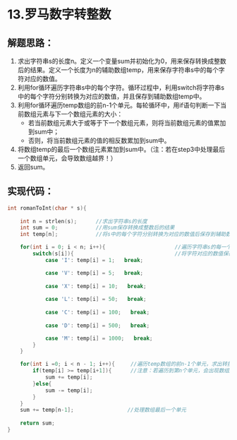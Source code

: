 # 13.罗马数字转整数

## 解题思路：
1. 求出字符串s的长度n。定义一个变量sum并初始化为0，用来保存转换成整数后的结果。定义一个长度为n的辅助数组temp，用来保存字符串s中的每个字符对应的数值。
2. 利用for循环遍历字符串s中的每个字符。循环过程中，利用switch将字符串s中的每个字符分别转换为对应的数值，并且保存到辅助数组temp中。
3. 利用for循环遍历temp数组的前n-1个单元。每轮循环中，用if语句判断一下当前数组元素与下一个数组元素的大小：
    * 若当前数组元素大于或等于下一个数组元素，则将当前数组元素的值累加到sum中；
    * 否则，将当前数组元素的值的相反数累加到sum中。
4. 将数组temp的最后一个数组元素累加到sum中。（注：若在step3中处理最后一个数组单元，会导致数组越界！）
5. 返回sum。



## 实现代码：
```C
int romanToInt(char * s){   
   
    int n = strlen(s);      //求出字符串s的长度
    int sum = 0;            //用sum保存转换成整数后的结果
    int temp[n];            //将s中的每个字符分别转换为对应的数值后保存到辅助数组temp中

    for(int i = 0; i < n; i++){                      //遍历字符串s的每一个字符        
        switch(s[i]){                                //将字符对应的数值保存到temp数组中         
            case 'I': temp[i] = 1;   break;

            case 'V': temp[i] = 5;   break;
            
            case 'X': temp[i] = 10;   break;
           
            case 'L': temp[i] = 50;   break;          
        
            case 'C': temp[i] = 100;   break;
            
            case 'D': temp[i] = 500;   break;

            case 'M': temp[i] = 1000;   break;
        }
    }

    for(int i =0; i < n - 1; i++){     //遍历temp数组的前n-1个单元，求出转换成整数的结果，保存到sum中
        if(temp[i] >= temp[i+1]){      //注意：若遍历到第n个单元，会出现数组越界！
            sum += temp[i];
        }else{
            sum -= temp[i];
        }
    }
    sum += temp[n-1];                 //处理数组最后一个单元                  
    
    return sum;
}
```
